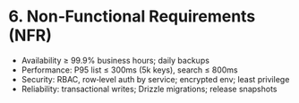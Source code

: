 # 6. Non‑Functional Requirements (NFR)

- Availability ≥ 99.9% business hours; daily backups
- Performance: P95 list ≤ 300ms (5k keys), search ≤ 800ms
- Security: RBAC, row‑level auth by service; encrypted env; least privilege
- Reliability: transactional writes; Drizzle migrations; release snapshots
